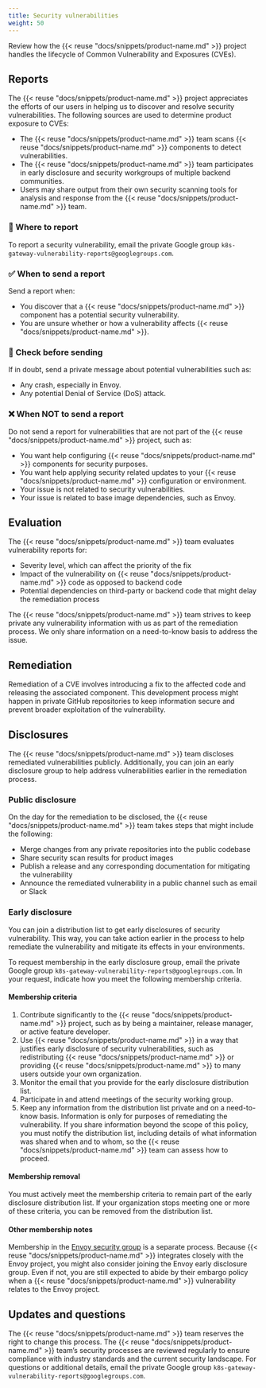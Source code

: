 ```yaml
---
title: Security vulnerabilities
weight: 50
---
```


Review how the {{< reuse "docs/snippets/product-name.md" >}} project handles the lifecycle of Common Vulnerability and Exposures (CVEs).

## Reports

The {{< reuse "docs/snippets/product-name.md" >}} project appreciates the efforts of our users in helping us to discover and resolve security vulnerabilities. The following sources are used to determine product exposure to CVEs:

* The {{< reuse "docs/snippets/product-name.md" >}} team scans {{< reuse "docs/snippets/product-name.md" >}} components to detect vulnerabilities.
* The {{< reuse "docs/snippets/product-name.md" >}} team participates in early disclosure and security workgroups of multiple backend communities.
* Users may share output from their own security scanning tools for analysis and response from the {{< reuse "docs/snippets/product-name.md" >}} team.

### 📨 Where to report

To report a security vulnerability, email the private Google group `k8s-gateway-vulnerability-reports@googlegroups.com`.

### ✅ When to send a report

Send a report when:

* You discover that a {{< reuse "docs/snippets/product-name.md" >}} component has a potential security vulnerability.
* You are unsure whether or how a vulnerability affects {{< reuse "docs/snippets/product-name.md" >}}.

### 🔔 Check before sending

If in doubt, send a private message about potential vulnerabilities such as:

* Any crash, especially in Envoy.
* Any potential Denial of Service (DoS) attack.

### ❌ When NOT to send a report

Do not send a report for vulnerabilities that are not part of the {{< reuse "docs/snippets/product-name.md" >}} project, such as:

* You want help configuring {{< reuse "docs/snippets/product-name.md" >}} components for security purposes.
* You want help applying security related updates to your {{< reuse "docs/snippets/product-name.md" >}} configuration or environment.
* Your issue is not related to security vulnerabilities.
* Your issue is related to base image dependencies, such as Envoy.

## Evaluation

The {{< reuse "docs/snippets/product-name.md" >}} team evaluates vulnerability reports for:

* Severity level, which can affect the priority of the fix
* Impact of the vulnerability on {{< reuse "docs/snippets/product-name.md" >}} code as opposed to backend code
* Potential dependencies on third-party or backend code that might delay the remediation process

The {{< reuse "docs/snippets/product-name.md" >}} team strives to keep private any vulnerability information with us as part of the remediation process. We only share information on a need-to-know basis to address the issue.

## Remediation

Remediation of a CVE involves introducing a fix to the affected code and releasing the associated component. This development process might happen in private GitHub repositories to keep information secure and prevent broader exploitation of the vulnerability. 

## Disclosures

The {{< reuse "docs/snippets/product-name.md" >}} team discloses remediated vulnerabilities publicly. Additionally, you can join an early disclosure group to help address vulnerabilities earlier in the remediation process.

### Public disclosure

On the day for the remediation to be disclosed, the {{< reuse "docs/snippets/product-name.md" >}} team takes steps that might include the following:

* Merge changes from any private repositories into the public codebase
* Share security scan results for product images
* Publish a release and any corresponding documentation for mitigating the vulnerability
* Announce the remediated vulnerability in a public channel such as email or Slack

### Early disclosure

You can join a distribution list to get early disclosures of security vulnerability. This way, you can take action earlier in the process to help remediate the vulnerability and mitigate its effects in your environments.

To request membership in the early disclosure group, email the private Google group `k8s-gateway-vulnerability-reports@googlegroups.com`. In your request, indicate how you meet the following membership criteria.

#### Membership criteria

1. Contribute significantly to the {{< reuse "docs/snippets/product-name.md" >}} project, such as by being a maintainer, release manager, or active feature developer.
2. Use {{< reuse "docs/snippets/product-name.md" >}} in a way that justifies early disclosure of security vulnerabilities, such as redistributing {{< reuse "docs/snippets/product-name.md" >}} or providing {{< reuse "docs/snippets/product-name.md" >}} to many users outside your own organization.
3. Monitor the email that you provide for the early disclosure distribution list.
4. Participate in and attend meetings of the security working group.
5. Keep any information from the distribution list private and on a need-to-know basis. Information is only for purposes of remediating the vulnerability. If you share information beyond the scope of this policy, you must notify the distribution list, including details of what information was shared when and to whom, so the {{< reuse "docs/snippets/product-name.md" >}} team can assess how to proceed.

#### Membership removal

You must actively meet the membership criteria to remain part of the early disclosure distribution list. If your organization stops meeting one or more of these criteria, you can be removed from the distribution list.

#### Other membership notes

Membership in the [Envoy security group](https://github.com/envoyproxy/envoy/blob/main/SECURITY.md#security-reporting-process) is a separate process. Because {{< reuse "docs/snippets/product-name.md" >}} integrates closely with the Envoy project, you might also consider joining the Envoy early disclosure group. Even if not, you are still expected to abide by their embargo policy when a {{< reuse "docs/snippets/product-name.md" >}} vulnerability relates to the Envoy project.

## Updates and questions

The {{< reuse "docs/snippets/product-name.md" >}} team reserves the right to change this process. The {{< reuse "docs/snippets/product-name.md" >}} team’s security processes are reviewed regularly to ensure compliance with industry standards and the current security landscape. For questions or additional details, email the private Google group `k8s-gateway-vulnerability-reports@googlegroups.com`.

